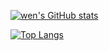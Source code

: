 [![wen's GitHub stats](https://github-readme-stats.vercel.app/api?username=sakurawen&count_private=true&show_icons=true)](https://github.com/anuraghazra/github-readme-stats)

[![Top Langs](https://github-readme-stats.vercel.app/api/top-langs/?username=sakurawen&layout=compact)](https://github.com/anuraghazra/github-readme-stats)
